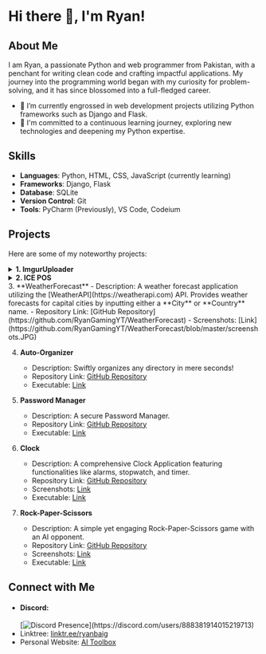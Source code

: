 # Hi there 👋, I'm Ryan!

## About Me

I am Ryan, a passionate Python and web programmer from Pakistan, with a penchant for writing clean code and crafting impactful applications. My journey into the programming world began with my curiosity for problem-solving, and it has since blossomed into a full-fledged career.

- 🔭 I’m currently engrossed in web development projects utilizing Python frameworks such as Django and Flask.
- 🌱 I'm committed to a continuous learning journey, exploring new technologies and deepening my Python expertise.

## Skills

- **Languages**: Python, HTML, CSS, JavaScript (currently learning)
- **Frameworks**: Django, Flask
- **Database**: SQLite
- **Version Control**: Git
- **Tools**: PyCharm (Previously), VS Code, Codeium

## Projects

Here are some of my noteworthy projects:

<details>
<summary align="left"><strong>1. ImgurUploader</strong></summary>
   <ul>
      <li>Description: A Flask-based web application for uploading files to Imgur using its API and fetching the corresponding URL.</li>
      <li>Replit Project: <a href="https://replit.com/@RyanBaig/ImgurUploader">ImgurUploader</a></li>
      <li>Live Demo: <a href="https://imguruploader.ryanbaig.repl.co">Click Here</a></li>
   </ul>
</details>

<details>
<summary align="left"><strong>2. ICE POS</strong></summary>
    <ul>
         <li>Description: A Point of Sale (POS) software tailored for my father's courier business.</li>
         <li>Repository Link: [GitHub Repository](https://github.com/RyanGamingYT/ICEPOS)</li>
         <li>Screenshots: [Link](https://github.com/RyanGamingYT/ICEPOS/blob/master/README.md#screenshots)</li>
</details>
3. **WeatherForecast**
   - Description: A weather forecast application utilizing the [WeatherAPI](https://weatherapi.com) API. Provides weather forecasts for capital cities by inputting either a **City** or **Country** name.
   - Repository Link: [GitHub Repository](https://github.com/RyanGamingYT/WeatherForecast)
   - Screenshots: [Link](https://github.com/RyanGamingYT/WeatherForecast/blob/master/screenshots.JPG)

4. **Auto-Organizer**
   - Description: Swiftly organizes any directory in mere seconds!
   - Repository Link: [GitHub Repository](https://github.com/RyanGamingYT/Auto-Organizer)
   - Executable: [Link](https://github.com/RyanGamingYT/Auto-Organizer/blob/main/dist/EXE/EXE/main.exe)

5. **Password Manager**
   - Description: A secure Password Manager.
   - Repository Link: [GitHub Repository](https://github.com/RyanGamingYT/Password-Manager)
   - Executable: [Link](https://github.com/RyanGamingYT/Password-Manager/blob/main/dist/main.exe)

6. **Clock**
   - Description: A comprehensive Clock Application featuring functionalities like alarms, stopwatch, and timer.
   - Repository Link: [GitHub Repository](https://github.com/RyanGamingYT/Clock)
   - Screenshots: [Link](https://github.com/RyanGamingYT/Clock#screenshots)
   - Executable: [Link](https://github.com/RyanGamingYT/Clock/blob/main/dist/clock.exe)

7. **Rock-Paper-Scissors**
   - Description: A simple yet engaging Rock-Paper-Scissors game with an AI opponent.
   - Repository Link: [GitHub Repository](https://github.com/RyanGamingYT/Rock-Paper-Scissors)
   - Screenshots: [Link](https://github.com/RyanGamingYT/Rock-Paper-Scissors#screenshots)
   - Executable: [Link](https://github.com/RyanGamingYT/Rock-Paper-Scissors/blob/main/dist/Rock%20Paper%20Scissors.exe)

## Connect with Me

- #### Discord:
   [![Discord Presence](https://lanyard.cnrad.dev/api/888381914015219713?idleMessage=My%20Art%20is%20Code,%20I'm%20Aware,%20My%20Talent%20Each%20Day,%20I%20Will%20Share.)](https://discord.com/users/888381914015219713)
- Linktree: [linktr.ee/ryanbaig](https://linktr.ee/ryanbaig)
- Personal Website: [AI Toolbox](https://ai-toolbox.zapier.app/home)
